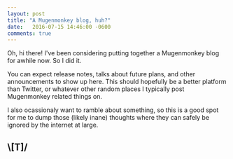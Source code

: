 ```yaml
---
layout: post
title: "A Mugenmonkey blog, huh?"
date:   2016-07-15 14:46:00 -0600
comments: true
---
```


Oh, hi there! I've been considering putting together a Mugenmonkey blog for awhile now. So I did it.

You can expect release notes, talks about future plans, and other announcements to show up here.
This should hopefully be a better platform than Twitter, or whatever other random places I typically
post Mugenmonkey related things on.

I also ocassionaly want to ramble about something, so this is a good spot for me to dump
those (likely inane) thoughts where they can safely be ignored by the internet at large.

## \\[T]/
